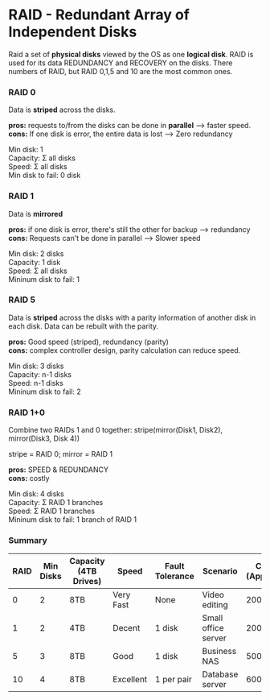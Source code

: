 # RAID - Redundant Array of Independent Disks

Raid a set of **physical disks** viewed by the OS as one **logical disk**. RAID is used for its data REDUNDANCY and RECOVERY on the disks. There numbers of RAID, but RAID 0,1,5 and 10 are the most common ones.

### RAID 0

Data is **striped** across the disks.

**pros:** requests to/from the disks can be done in **parallel** --> faster speed. <br>
**cons:** If one disk is error, the entire data is lost --> Zero redundancy

Min disk: 1 <br>
Capacity: Σ all disks <br>
Speed: Σ all disks <br>
Min disk to fail: 0 disk


### RAID 1

Data is **mirrored**

**pros:** if one disk is error, there's still the other for backup --> redundancy <br>
**cons:** Requests can't be done in parallel --> Slower speed

Min disk: 2 disks <br>
Capacity: 1 disk <br>
Speed: Σ all disks <br>
Mininum disk to fail: 1

### RAID 5 
Data is **striped** across the disks with a parity information of another disk in each disk. Data can be rebuilt with the parity.

**pros:** Good speed (striped), redundancy (parity) <br>
**cons:** complex controller design, parity calculation can reduce speed.

Min disk: 3 disks <br>
Capacity: n-1 disks <br>
Speed: n-1 disks <br>
Mininum disk to fail: 2

### RAID 1+0

Combine two RAIDs 1 and 0 together: stripe(mirror(Disk1, Disk2), mirror(Disk3, Disk 4))

stripe = RAID 0; mirror = RAID 1

**pros:** SPEED & REDUNDANCY <br>
**cons:** costly

Min disk: 4 disks <br>
Capacity: Σ RAID 1 branches <br>
Speed: Σ RAID 1 branches <br>
Mininum disk to fail: 1 branch of RAID 1

### Summary

| RAID | Min Disks | Capacity (4TB Drives) | Speed      | Fault Tolerance | Scenario                  | Cost (Approx.) |
|------|-----------|-----------------------|------------|-----------------|---------------------------|----------------|
| 0    | 2         | 8TB                   | Very Fast  | None            | Video editing            | $200–$300      |
| 1    | 2         | 4TB                   | Decent     | 1 disk          | Small office server      | $200–$300      |
| 5    | 3         | 8TB                   | Good       | 1 disk          | Business NAS             | $500–$600      |
| 10   | 4         | 8TB                   | Excellent  | 1 per pair      | Database server          | $600–$800      |


